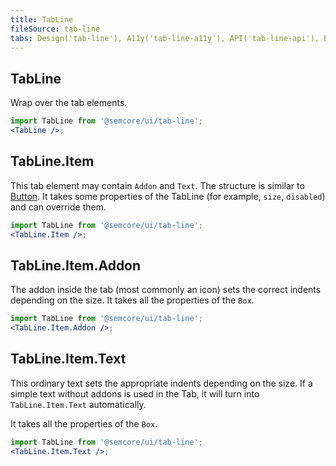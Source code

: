 ```yaml
---
title: TabLine
fileSource: tab-line
tabs: Design('tab-line'), A11y('tab-line-a11y'), API('tab-line-api'), Example('tab-line-code'), Changelog('tab-line-changelog')
---
```


## TabLine

Wrap over the tab elements.

```jsx
import TabLine from '@semcore/ui/tab-line';
<TabLine />;
```

<TypesView type="TabLineProps" :types={...types} />

## TabLine.Item

This tab element may contain `Addon` and `Text`. The structure is similar to [Button](/components/button/button). It takes some properties of the TabLine (for example, `size`, `disabled`) and can override them.

```jsx
import TabLine from '@semcore/ui/tab-line';
<TabLine.Item />;
```

<TypesView type="TabLineItemProps" :types={...types} />

## TabLine.Item.Addon

The addon inside the tab (most commonly an icon) sets the correct indents depending on the size. It takes all the properties of the `Box`.

```jsx
import TabLine from '@semcore/ui/tab-line';
<TabLine.Item.Addon />;
```

## TabLine.Item.Text

This ordinary text sets the appropriate indents depending on the size. If a simple text without addons is used in the Tab, it will turn into `TabLine.Item.Text` automatically.

It takes all the properties of the `Box`.

```jsx
import TabLine from '@semcore/ui/tab-line';
<TabLine.Item.Text />;
```

<script setup>import { data as types } from '@types.data.ts';</script>